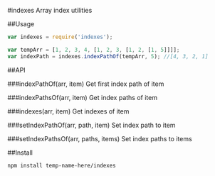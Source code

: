 #indexes
Array index utilities

##Usage
```js
var indexes = require('indexes');

var tempArr = [1, 2, 3, 4, [1, 2, 3, [1, 2, [1, 5]]]];
var indexPath = indexes.indexPathOf(tempArr, 5); //[4, 3, 2, 1]
```

##API

###indexPathOf(arr, item)
Get first index path of item

###indexPathsOf(arr, item)
Get index paths of item

###indexes(arr, item)
Get indexes of item

###setIndexPathOf(arr, path, item)
Set index path to item

###setIndexPathsOf(arr, paths, items)
Set index paths to items

##Install
```
npm install temp-name-here/indexes
```
